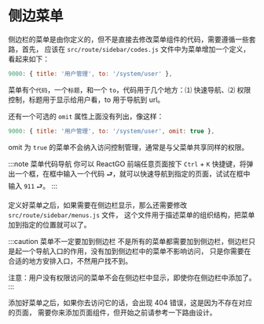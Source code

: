 # 侧边菜单

侧边栏的菜单是由你定义的，但不是直接去修改菜单组件的代码，需要遵循一些套路，首先，
应该在 `src/route/sidebar/codes.js` 文件中为菜单增加一个定义，看起来如下：

```js
9000: { title: '用户管理', to: '/system/user' },
```

菜单有个`代码`，一个`标题`，和一个 `to`，代码用于几个地方：&#9332; 快速导航、&#9333;
权限控制，标题用于显示给用户看，to 用于导航到 url。

还有一个可选的 `omit` 属性上面没有列出，像这样：

```js
9000: { title: '用户管理', to: '/system/user', omit: true },
```

omit 为 `true` 的菜单不会纳入访问控制管理，通常是与父菜单共享同样的权限。

:::note 菜单代码导航
你可以 ReactGO 前端任意页面按下 `Ctrl` + `K` 快捷键，将弹出一个框，在框中输入一个代码
&#11152;，就可以快速导航到指定的页面，试试在框中输入 `911` &#11152;。
:::

定义好菜单之后，如果需要在侧边栏显示，那么还需要修改 `src/route/sidebar/menus.js` 文件，
这个文件用于描述菜单的组织结构，把菜单加到指定的位置就可以了。

:::caution 菜单不一定要加到侧边栏
不是所有的菜单都需要加到侧边栏，侧边栏只是起一个导航入口的作用，没有加到侧边栏中的菜单不影响访问，
只是你需要在合适的地方安排入口，不然用户找不到。

注意：用户没有权限访问的菜单不会在侧边栏中显示，即使你在侧边栏中添加了。
:::

添加好菜单之后，如果你去访问它的话，会出现 404 错误，这是因为不存在对应的页面，
需要你来添加页面组件，但开始之前请参考一下路由设计。
